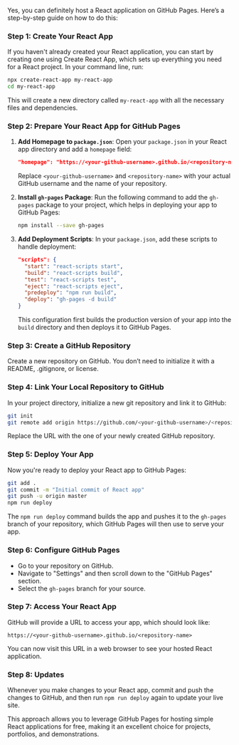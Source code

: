 Yes, you can definitely host a React application on GitHub Pages. Here’s a step-by-step guide on how to do this:

### Step 1: Create Your React App
If you haven't already created your React application, you can start by creating one using Create React App, which sets up everything you need for a React project. In your command line, run:

```bash
npx create-react-app my-react-app
cd my-react-app
```

This will create a new directory called `my-react-app` with all the necessary files and dependencies.

### Step 2: Prepare Your React App for GitHub Pages
1. **Add Homepage to `package.json`**:
   Open your `package.json` in your React app directory and add a `homepage` field:
   ```json
   "homepage": "https://<your-github-username>.github.io/<repository-name>",
   ```
   Replace `<your-github-username>` and `<repository-name>` with your actual GitHub username and the name of your repository.

2. **Install `gh-pages` Package**:
   Run the following command to add the `gh-pages` package to your project, which helps in deploying your app to GitHub Pages:
   ```bash
   npm install --save gh-pages
   ```

3. **Add Deployment Scripts**:
   In your `package.json`, add these scripts to handle deployment:
   ```json
   "scripts": {
     "start": "react-scripts start",
     "build": "react-scripts build",
     "test": "react-scripts test",
     "eject": "react-scripts eject",
     "predeploy": "npm run build",
     "deploy": "gh-pages -d build"
   }
   ```
   This configuration first builds the production version of your app into the `build` directory and then deploys it to GitHub Pages.

### Step 3: Create a GitHub Repository
Create a new repository on GitHub. You don’t need to initialize it with a README, .gitignore, or license.

### Step 4: Link Your Local Repository to GitHub
In your project directory, initialize a new git repository and link it to GitHub:
```bash
git init
git remote add origin https://github.com/<your-github-username>/<repository-name>.git
```
Replace the URL with the one of your newly created GitHub repository.

### Step 5: Deploy Your App
Now you're ready to deploy your React app to GitHub Pages:
```bash
git add .
git commit -m "Initial commit of React app"
git push -u origin master
npm run deploy
```
The `npm run deploy` command builds the app and pushes it to the `gh-pages` branch of your repository, which GitHub Pages will then use to serve your app.

### Step 6: Configure GitHub Pages
- Go to your repository on GitHub.
- Navigate to "Settings" and then scroll down to the "GitHub Pages" section.
- Select the `gh-pages` branch for your source.

### Step 7: Access Your React App
GitHub will provide a URL to access your app, which should look like:
```
https://<your-github-username>.github.io/<repository-name>
```
You can now visit this URL in a web browser to see your hosted React application.

### Step 8: Updates
Whenever you make changes to your React app, commit and push the changes to GitHub, and then run `npm run deploy` again to update your live site.

This approach allows you to leverage GitHub Pages for hosting simple React applications for free, making it an excellent choice for projects, portfolios, and demonstrations.